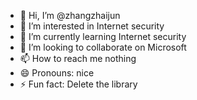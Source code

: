 - 👋 Hi, I’m @zhangzhaijun
- 👀 I’m interested in Internet security
- 🌱 I’m currently learning Internet security
- 💞️ I’m looking to collaborate on Microsoft
- 📫 How to reach me nothing
- 😄 Pronouns: nice
- ⚡ Fun fact: Delete the library

<!---
zhangzhaijun/zhangzhaijun is a ✨ special ✨ repository because its `README.md` (this file) appears on your GitHub profile.
You can click the Preview link to take a look at your changes.
--->
